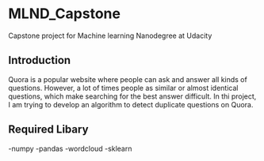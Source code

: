 # MLND_Capstone
Capstone project for Machine learning Nanodegree at Udacity

## Introduction

Quora is a popular website where people can ask and answer all kinds of questions. However, a lot of times people as similar or almost identical questions, which make searching for the best answer difficult.
In thi project, I am trying to develop an algorithm to detect duplicate questions on Quora.

## Required Libary
-numpy
-pandas
-wordcloud
-sklearn
